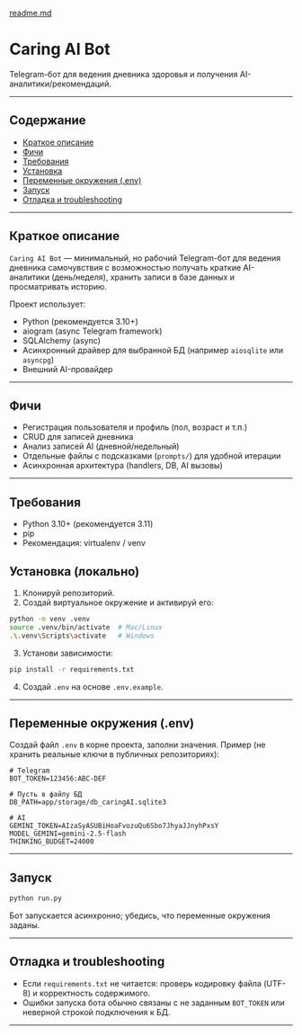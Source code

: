 [readme.md](https://github.com/user-attachments/files/22602944/readme.md)
# Caring AI Bot

Telegram-бот для ведения дневника здоровья и получения AI-аналитики/рекомендаций.

---

## Содержание
- [Краткое описание](#краткое-описание)
- [Фичи](#фичи)
- [Требования](#требования)
- [Установка](#установка)
- [Переменные окружения (.env)](#переменные-окружения-env)
- [Запуск](#запуск)
- [Отладка и troubleshooting](#отладка-и-troubleshooting)

---

## Краткое описание
`Caring AI Bot` — минимальный, но рабочий Telegram-бот для ведения дневника самочувствия с возможностью получать краткие AI-аналитики (день/неделя), хранить записи в базе данных и просматривать историю.

Проект использует:
- Python (рекомендуется 3.10+)
- aiogram (async Telegram framework)
- SQLAlchemy (async)
- Асинхронный драйвер для выбранной БД (например `aiosqlite` или `asyncpg`)
- Внешний AI-провайдер

---

## Фичи
- Регистрация пользователя и профиль (пол, возраст и т.п.)
- CRUD для записей дневника
- Анализ записей AI (дневной/недельный)
- Отдельные файлы с подсказками (`prompts/`) для удобной итерации
- Асинхронная архитектура (handlers, DB, AI вызовы)

---

## Требования
- Python 3.10+ (рекомендуется 3.11)
- pip
- Рекомендация: virtualenv / venv


## Установка (локально)
1. Клонируй репозиторий.
2. Создай виртуальное окружение и активируй его:

```bash
python -m venv .venv
source .venv/bin/activate  # Mac/Linux
.\.venv\Scripts\activate   # Windows
```

3. Установи зависимости:

```bash
pip install -r requirements.txt
```

4. Создай `.env` на основе `.env.example`.

---

## Переменные окружения (.env)
Создай файл `.env` в корне проекта, заполни значения. Пример (не хранить реальные ключи в публичных репозиториях):

```
# Telegram
BOT_TOKEN=123456:ABC-DEF

# Пусть в файлу БД 
DB_PATH=app/storage/db_caringAI.sqlite3

# AI
GEMINI_TOKEN=AIzaSyASUBiHoaFvozuQu6Sbo7JhyaJJnyhPxsY
MODEL_GEMINI=gemini-2.5-flash
THINKING_BUDGET=24000
```

---

## Запуск

```bash
python run.py
```

Бот запускается асинхронно; убедись, что переменные окружения заданы.

---


## Отладка и troubleshooting
- Если `requirements.txt` не читается: проверь кодировку файла (UTF-8) и корректность содержимого.
- Ошибки запуска бота обычно связаны с не заданным `BOT_TOKEN` или неверной строкой подключения к БД.
---



